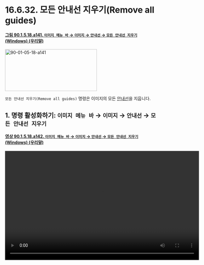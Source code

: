 # 16.6.32. 모든 안내선 지우기(Remove all guides)

<a id="90-01-05-18-a141"></a>

#### [그림 90.1.5.18.a141. `이미지 메뉴 바` → `이미지` → `안내선` → `모든 안내선 지우기` (Windows) (우리말)](./90-01-05-18-guides.md#90-01-05-18-a141)
<img width="303" height="138" alt="90-01-05-18-a141" src="https://github.com/user-attachments/assets/4d050405-2a9a-49c0-8c39-9f5fe2b66fec" />

`모든 안내선 지우기(Remove all guides)` 명령은 이미지의 모든 [안내선](./19-glossaryx-guides.md)을 지웁니다.

<a id="16-06-32-s1"></a>

## 1. 명령 활성화하기: `이미지 메뉴 바` → `이미지` → `안내선` → `모든 안내선 지우기`

<a id="90-01-05-18-a142"></a>

#### [영상 90.1.5.18.a142. `이미지 메뉴 바` → `이미지` → `안내선` → `모든 안내선 지우기` (Windows) (우리말)](./90-01-05-18-guides.md#90-01-05-18-a142)
<video controls="controls" width="640" height="360" src="https://github.com/user-attachments/assets/7b266949-8906-44d4-b710-559023dd7b3c"></video>